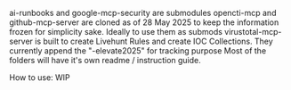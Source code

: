 ai-runbooks and google-mcp-security are submodules
opencti-mcp and github-mcp-server are cloned as of 28 May 2025 to keep the information frozen for simplicity sake. Ideally to use them as submods
virustotal-mcp-server is built to create Livehunt Rules and create IOC Collections. They currently append the "-elevate2025" for tracking purpose
Most of the folders will have it's own readme / instruction guide.

How to use: WIP